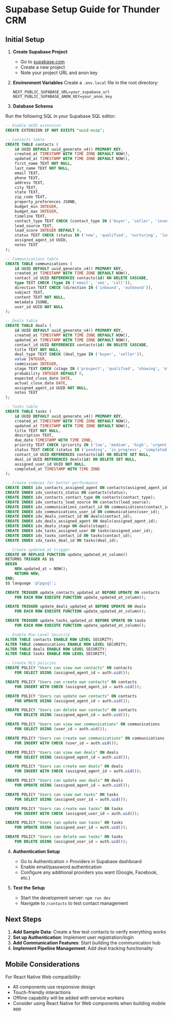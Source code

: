 # Supabase Setup Guide for Thunder CRM

## Initial Setup

1. **Create Supabase Project**
   - Go to [supabase.com](https://supabase.com)
   - Create a new project
   - Note your project URL and anon key

2. **Environment Variables**
   Create a `.env.local` file in the root directory:
   ```
   NEXT_PUBLIC_SUPABASE_URL=your_supabase_url
   NEXT_PUBLIC_SUPABASE_ANON_KEY=your_anon_key
   ```

3. **Database Schema**

Run the following SQL in your Supabase SQL editor:

```sql
-- Enable UUID extension
CREATE EXTENSION IF NOT EXISTS "uuid-ossp";

-- Contacts table
CREATE TABLE contacts (
    id UUID DEFAULT uuid_generate_v4() PRIMARY KEY,
    created_at TIMESTAMP WITH TIME ZONE DEFAULT NOW(),
    updated_at TIMESTAMP WITH TIME ZONE DEFAULT NOW(),
    first_name TEXT NOT NULL,
    last_name TEXT NOT NULL,
    email TEXT,
    phone TEXT,
    address TEXT,
    city TEXT,
    state TEXT,
    zip_code TEXT,
    property_preferences JSONB,
    budget_min INTEGER,
    budget_max INTEGER,
    timeline TEXT,
    contact_type TEXT CHECK (contact_type IN ('buyer', 'seller', 'investor', 'past_client', 'lead')),
    lead_source TEXT,
    lead_score INTEGER DEFAULT 0,
    status TEXT CHECK (status IN ('new', 'qualified', 'nurturing', 'lost', 'converted')) DEFAULT 'new',
    assigned_agent_id UUID,
    notes TEXT
);

-- Communications table
CREATE TABLE communications (
    id UUID DEFAULT uuid_generate_v4() PRIMARY KEY,
    created_at TIMESTAMP WITH TIME ZONE DEFAULT NOW(),
    contact_id UUID REFERENCES contacts(id) ON DELETE CASCADE,
    type TEXT CHECK (type IN ('email', 'sms', 'call')),
    direction TEXT CHECK (direction IN ('inbound', 'outbound')),
    subject TEXT,
    content TEXT NOT NULL,
    metadata JSONB,
    user_id UUID NOT NULL
);

-- Deals table
CREATE TABLE deals (
    id UUID DEFAULT uuid_generate_v4() PRIMARY KEY,
    created_at TIMESTAMP WITH TIME ZONE DEFAULT NOW(),
    updated_at TIMESTAMP WITH TIME ZONE DEFAULT NOW(),
    contact_id UUID REFERENCES contacts(id) ON DELETE CASCADE,
    title TEXT NOT NULL,
    deal_type TEXT CHECK (deal_type IN ('buyer', 'seller')),
    value INTEGER,
    commission INTEGER,
    stage TEXT CHECK (stage IN ('prospect', 'qualified', 'showing', 'offer', 'under_contract', 'closed_won', 'closed_lost')) DEFAULT 'prospect',
    probability INTEGER DEFAULT 0,
    expected_close_date DATE,
    actual_close_date DATE,
    assigned_agent_id UUID NOT NULL,
    notes TEXT
);

-- Tasks table
CREATE TABLE tasks (
    id UUID DEFAULT uuid_generate_v4() PRIMARY KEY,
    created_at TIMESTAMP WITH TIME ZONE DEFAULT NOW(),
    updated_at TIMESTAMP WITH TIME ZONE DEFAULT NOW(),
    title TEXT NOT NULL,
    description TEXT,
    due_date TIMESTAMP WITH TIME ZONE,
    priority TEXT CHECK (priority IN ('low', 'medium', 'high', 'urgent')) DEFAULT 'medium',
    status TEXT CHECK (status IN ('pending', 'in_progress', 'completed', 'cancelled')) DEFAULT 'pending',
    contact_id UUID REFERENCES contacts(id) ON DELETE SET NULL,
    deal_id UUID REFERENCES deals(id) ON DELETE SET NULL,
    assigned_user_id UUID NOT NULL,
    completed_at TIMESTAMP WITH TIME ZONE
);

-- Create indexes for better performance
CREATE INDEX idx_contacts_assigned_agent ON contacts(assigned_agent_id);
CREATE INDEX idx_contacts_status ON contacts(status);
CREATE INDEX idx_contacts_contact_type ON contacts(contact_type);
CREATE INDEX idx_contacts_lead_source ON contacts(lead_source);
CREATE INDEX idx_communications_contact_id ON communications(contact_id);
CREATE INDEX idx_communications_user_id ON communications(user_id);
CREATE INDEX idx_deals_contact_id ON deals(contact_id);
CREATE INDEX idx_deals_assigned_agent ON deals(assigned_agent_id);
CREATE INDEX idx_deals_stage ON deals(stage);
CREATE INDEX idx_tasks_assigned_user ON tasks(assigned_user_id);
CREATE INDEX idx_tasks_contact_id ON tasks(contact_id);
CREATE INDEX idx_tasks_deal_id ON tasks(deal_id);

-- Create updated_at trigger
CREATE OR REPLACE FUNCTION update_updated_at_column()
RETURNS TRIGGER AS $$
BEGIN
    NEW.updated_at = NOW();
    RETURN NEW;
END;
$$ language 'plpgsql';

CREATE TRIGGER update_contacts_updated_at BEFORE UPDATE ON contacts
    FOR EACH ROW EXECUTE FUNCTION update_updated_at_column();

CREATE TRIGGER update_deals_updated_at BEFORE UPDATE ON deals
    FOR EACH ROW EXECUTE FUNCTION update_updated_at_column();

CREATE TRIGGER update_tasks_updated_at BEFORE UPDATE ON tasks
    FOR EACH ROW EXECUTE FUNCTION update_updated_at_column();

-- Enable Row Level Security
ALTER TABLE contacts ENABLE ROW LEVEL SECURITY;
ALTER TABLE communications ENABLE ROW LEVEL SECURITY;
ALTER TABLE deals ENABLE ROW LEVEL SECURITY;
ALTER TABLE tasks ENABLE ROW LEVEL SECURITY;

-- Create RLS policies
CREATE POLICY "Users can view own contacts" ON contacts
    FOR SELECT USING (assigned_agent_id = auth.uid());

CREATE POLICY "Users can create own contacts" ON contacts
    FOR INSERT WITH CHECK (assigned_agent_id = auth.uid());

CREATE POLICY "Users can update own contacts" ON contacts
    FOR UPDATE USING (assigned_agent_id = auth.uid());

CREATE POLICY "Users can delete own contacts" ON contacts
    FOR DELETE USING (assigned_agent_id = auth.uid());

CREATE POLICY "Users can view own communications" ON communications
    FOR SELECT USING (user_id = auth.uid());

CREATE POLICY "Users can create own communications" ON communications
    FOR INSERT WITH CHECK (user_id = auth.uid());

CREATE POLICY "Users can view own deals" ON deals
    FOR SELECT USING (assigned_agent_id = auth.uid());

CREATE POLICY "Users can create own deals" ON deals
    FOR INSERT WITH CHECK (assigned_agent_id = auth.uid());

CREATE POLICY "Users can update own deals" ON deals
    FOR UPDATE USING (assigned_agent_id = auth.uid());

CREATE POLICY "Users can view own tasks" ON tasks
    FOR SELECT USING (assigned_user_id = auth.uid());

CREATE POLICY "Users can create own tasks" ON tasks
    FOR INSERT WITH CHECK (assigned_user_id = auth.uid());

CREATE POLICY "Users can update own tasks" ON tasks
    FOR UPDATE USING (assigned_user_id = auth.uid());

CREATE POLICY "Users can delete own tasks" ON tasks
    FOR DELETE USING (assigned_user_id = auth.uid());
```

4. **Authentication Setup**
   - Go to Authentication > Providers in Supabase dashboard
   - Enable email/password authentication
   - Configure any additional providers you want (Google, Facebook, etc.)

5. **Test the Setup**
   - Start the development server: `npm run dev`
   - Navigate to `/contacts` to test contact management

## Next Steps

1. **Add Sample Data**: Create a few test contacts to verify everything works
2. **Set up Authentication**: Implement user registration/login
3. **Add Communication Features**: Start building the communication hub
4. **Implement Pipeline Management**: Add deal tracking functionality

## Mobile Considerations

For React Native Web compatibility:
- All components use responsive design
- Touch-friendly interactions
- Offline capability will be added with service workers
- Consider using React Native for Web components when building mobile app
